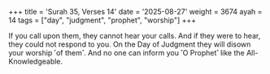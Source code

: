 +++
title = 'Surah 35, Verses 14'
date = '2025-08-27'
weight = 3674
ayah = 14
tags = ["day", "judgment", "prophet", "worship"]
+++

If you call upon them, they cannot hear your calls. And if they were to hear, they could not respond to you. On the Day of Judgment they will disown your worship ˹of them˺. And no one can inform you ˹O Prophet˺ like the All-Knowledgeable.